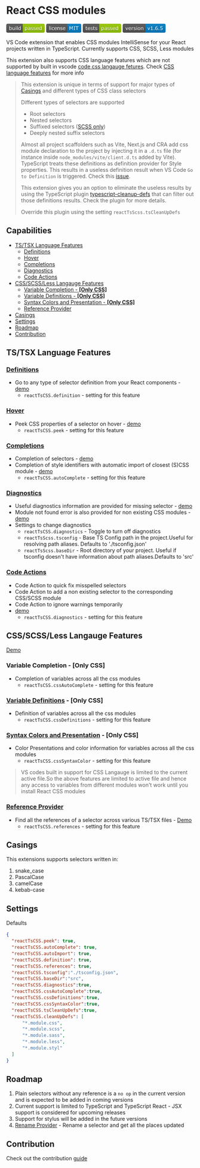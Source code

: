 <h1>React CSS modules</h1>

<img height="24"  src="images/build.png" /> <a href="https://github.com/Viijay-Kr/react-ts-css/blob/main/LICENSE" target="__blank"><img src="images/license.png" height="24" /></a> <img src="images/tests.png" height="24" />
<a href="https://marketplace.visualstudio.com/items?itemName=viijay-kr.react-ts-css" target="__blank"><img height="24" src="images/version.png" /></a>

VS Code extension that enables CSS modules IntelliSense for your React projects written in TypeScript.
Currently supports CSS, SCSS, Less modules 

This extension also supports CSS language features which are not supported by built in vscode [code css langauge fetures](https://github.com/microsoft/vscode-css-languageservice). Check [CSS language features](#css-langauge-features) for more info

> This extension is unique in terms of support for major types of [Casings](#casings) and different types of CSS class selectors
> 
> Different types of selectors are supported
> - Root selectors
> - Nested selectors
> - Suffixed selectors ([SCSS only](https://sass-lang.com/documentation/style-rules/parent-selector#adding-suffixes))
> - Deeply nested suffix selectors
>
> Almost all project scaffolders such as Vite, Next.js and CRA add css module declaration to the project by injecting it in a `.d.ts` file (for instance inside `node_modules/vite/client.d.ts` added by Vite). TypeScript treats these definitions as definition provider for Style properties. This results in a useless definition result when VS Code `Go to Definition` is triggered. Check this [issue](https://github.com/Viijay-Kr/react-ts-css/issues/68).
> 
> This extension gives you an option to eliminate the useless results by using the TypeScript plugin [typescript-cleanup-defs](https://www.npmjs.com/package/typescript-cleanup-definitions) that can filter out those definitions results. Check the plugin for more details.
>
> Override this plugin using the setting `reactTsScss.tsCleanUpDefs`


<h2>Capabilities</h2>

- [TS/TSX Language Features](#tstsx-language-features)
  - [Definitions](#definitions)
  - [Hover](#hover)
  - [Completions](#completions)
  - [Diagnostics](#diagnostics)
  - [Code Actions](#code-actions)
- [CSS/SCSS/Less Langauge Features](#cssscssless-langauge-features)
  - [Variable Completion - **\[Only CSS\]**](#variable-completion---only-css)
  - [Variable Definitions - **\[Only CSS\]**](#variable-definitions---only-css)
  - [Syntax Colors and Presentation - **\[Only CSS\]**](#syntax-colors-and-presentation---only-css)
  - [Reference Provider](#reference-provider)
- [Casings](#casings)
- [Settings](#settings)
- [Roadmap](#roadmap)
- [Contribution](#contribution)

## TS/TSX Language Features
### [Definitions](https://code.visualstudio.com/api/references/vscode-api#DefinitionProvider)

- Go to any type of selector definition from your React components - [demo](https://github.com/Viijay-Kr/react-ts-css/tree/main/assets/definitions.gif)
  - `reactTsCSS.definition` - setting for this feature

### [Hover](https://code.visualstudio.com/api/references/vscode-api#HoverProvider)

- Peek CSS properties of a selector on hover - [demo](https://github.com/Viijay-Kr/react-ts-css/tree/main/assets/hover.gif)
  -  `reactTsCSS.peek` - setting for this feature

### [Completions](https://code.visualstudio.com/api/references/vscode-api#HoverProvider)

- Completion of selectors - [demo](https://github.com/Viijay-Kr/react-ts-css/tree/main/assets/autocomplete.gif)
- Completion of style identifiers with automatic import of closest (S)CSS module - [demo](https://github.com/Viijay-Kr/react-ts-css/tree/main/assets/auto-import.gif)
  - `reactTsCSS.autoComplete` - setting for this feature

### [Diagnostics](https://microsoft.github.io/language-server-protocol/specifications/lsp/3.17/specification/#diagnostic)
- Useful diagnostics information are provided for missing selector - [demo](https://github.com/Viijay-Kr/react-ts-css/tree/main/assets/missing-selector.png)
- Module not found error is also provided for non existing CSS modules - [demo](https://github.com/Viijay-Kr/react-ts-css/tree/main/assets/missing-module.png)
- Settings to change diagnostics
  - `reactTsCSS.diagnostics` - Toggle to turn off diagnostics
  - `reactTsScss.tsconfig` - Base TS Config path in the project.Useful for resolving path aliases. Defaults to './tsconfig.json'
  - `reactTsScss.baseDir` - Root directory of your project. Useful if tsconfig doesn't have information about path aliases.Defaults to 'src'

### [Code Actions](https://code.visualstudio.com/docs/editor/refactoring#_code-actions-quick-fixes-and-refactorings)

- Code Action to quick fix misspelled selectors
- Code Action to add a non existing selector to the corresponding CSS/SCSS module
- Code Action to ignore warnings temporarily
- [demo](https://github.com/Viijay-Kr/react-ts-css/tree/main/assets/code-actions.gif)
  - `reactTsCSS.diagnostics` - setting for this feature

## CSS/SCSS/Less Langauge Features
 [Demo](https://github.com/Viijay-Kr/react-ts-css/tree/main/assets/css-variables.gif)
### Variable Completion - **[Only CSS]**
- Completion of variables across all the css modules 
  - `reactTsCSS.cssAutoComplete` - setting for this feature
### [Variable Definitions](https://code.visualstudio.com/docs/languages/css#_go-to-declaration-and-find-references) - **[Only CSS]**
- Definition of variables across all the css modules
  -  `reactTsCSS.cssDefinitions` - setting for this feature
### [Syntax Colors and Presentation](https://code.visualstudio.com/docs/languages/css#_syntax-coloring-color-preview) - **[Only CSS]**
- Color Presentations and color information for variables across all the css modules
  - `reactTsCSS.cssSyntaxColor` - setting for this feature
> VS codes built in support for CSS Langauge is limited to the current active file.So the above features are limited to active file and hence any access to variables from different modules won't work until you install React CSS modules

### [Reference Provider](https://code.visualstudio.com/docs/languages/typescript#_code-navigation) 
- Find all the references of a selector across various TS/TSX files - [Demo](assets/references.gif)
  - `reactTsCSS.references` - setting for this feature
  
## Casings

This extensions supports selectors written in:

1. snake_case
2. PascalCase
3. camelCase 
4. kebab-case

## Settings

Defaults

```json
{
  "reactTsCSS.peek": true, 
  "reactTsCSS.autoComplete": true, 
  "reactTsCSS.autoImport": true, 
  "reactTsCSS.definition": true, 
  "reactTsCSS.references": true, 
  "reactTsCSS.tsconfig":"./tsconfig.json", 
  "reactTsCSS.baseDir":"src", 
  "reactTsCSS.diagnostics":true, 
  "reactTsCSS.cssAutoComplete":true, 
  "reactTsCSS.cssDefinitions":true, 
  "reactTsCSS.cssSyntaxColor":true, 
  "reactTsCSS.tsCleanUpDefs":true, 
  "reactTsCSS.cleanUpDefs": [
      "*.module.css",
      "*.module.scss",
      "*.module.sass",
      "*.module.less",
      "*.module.styl"
  ]
}
```

## Roadmap

1. Plain selectors without any reference is a `no op` in the current version and is expected to be added in coming versions
2. Current support is limited to TypeScript and TypeScript React - JSX support is considered for upcoming releases
3. Support for stylus will be added in the future versions
4. [Rename Provider](https://code.visualstudio.com/api/references/vscode-api#RenameProvider) - Rename a selector and get all the places updated

## Contribution
Check out the contribution [guide](CONTRIBUTING.md)
